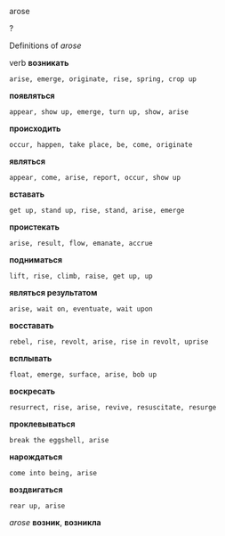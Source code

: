 arose

?


Definitions of _arose_

verb
**возникать**

    arise, emerge, originate, rise, spring, crop up
**появляться**

    appear, show up, emerge, turn up, show, arise
**происходить**

    occur, happen, take place, be, come, originate
**являться**

    appear, come, arise, report, occur, show up
**вставать**

    get up, stand up, rise, stand, arise, emerge
**проистекать**

    arise, result, flow, emanate, accrue
**подниматься**

    lift, rise, climb, raise, get up, up
**являться результатом**

    arise, wait on, eventuate, wait upon
**восставать**

    rebel, rise, revolt, arise, rise in revolt, uprise
**всплывать**

    float, emerge, surface, arise, bob up
**воскресать**

    resurrect, rise, arise, revive, resuscitate, resurge
**проклевываться**

    break the eggshell, arise
**нарождаться**

    come into being, arise
**воздвигаться**

    rear up, arise

_arose_
**возник**, **возникла**